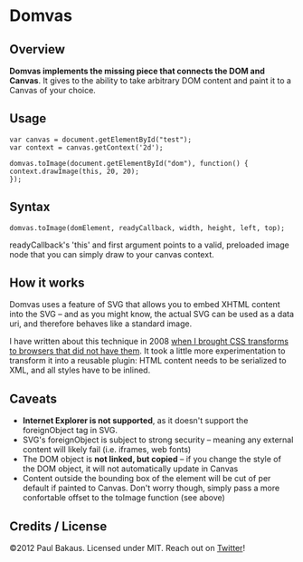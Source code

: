 # Domvas

## Overview

__Domvas implements the missing piece that connects the DOM and Canvas__. It gives to the ability to take arbitrary DOM content and paint it to a Canvas of your choice.

## Usage

	var canvas = document.getElementById("test");
	var context = canvas.getContext('2d');

	domvas.toImage(document.getElementById("dom"), function() {
  	context.drawImage(this, 20, 20);
	});
	
## Syntax

	domvas.toImage(domElement, readyCallback, width, height, left, top);	
readyCallback's 'this' and first argument points to a valid, preloaded image node that you can simply draw to your canvas context.

## How it works

Domvas uses a feature of SVG that allows you to embed XHTML content into the SVG – and as you might know, the actual SVG can be used as a data uri, and therefore behaves like a standard image.

I have written about this technique in 2008 [when I brought CSS transforms to browsers that did not have them](http://paulbakaus.com/2008/08/19/css-transforms-for-firefox/). It took a little more experimentation to transform it into a reusable plugin: HTML content needs to be serialized to XML, and all styles have to be inlined.	

## Caveats

- __Internet Explorer is not supported__, as it doesn't support the foreignObject tag in SVG.
- SVG's foreignObject is subject to strong security – meaning any external content will likely fail (i.e. iframes, web fonts)
- The DOM object is __not linked, but copied__ – if you change the style of the DOM object, it will not automatically update in Canvas
- Content outside the bounding box of the element will be cut of per default if painted to Canvas. Don't worry though, simply pass a more confortable offset to the toImage function (see above)

## Credits / License

©2012 Paul Bakaus. Licensed under MIT. Reach out on [Twitter](http://twitter.com/pbakaus)!